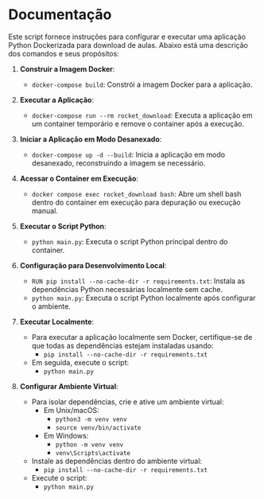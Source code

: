 # Documentação

Este script fornece instruções para configurar e executar uma aplicação Python Dockerizada para download de aulas. Abaixo está uma descrição dos comandos e seus propósitos:

1. **Construir a Imagem Docker**:
    - `docker-compose build`: Constrói a imagem Docker para a aplicação.

2. **Executar a Aplicação**:
    - `docker-compose run --rm rocket_download`: Executa a aplicação em um container temporário e remove o container após a execução.

3. **Iniciar a Aplicação em Modo Desanexado**:
    - `docker-compose up -d --build`: Inicia a aplicação em modo desanexado, reconstruindo a imagem se necessário.

4. **Acessar o Container em Execução**:
    - `docker compose exec rocket_download bash`: Abre um shell bash dentro do container em execução para depuração ou execução manual.

5. **Executar o Script Python**:
    - `python main.py`: Executa o script Python principal dentro do container.

6. **Configuração para Desenvolvimento Local**:
    - `RUN pip install --no-cache-dir -r requirements.txt`: Instala as dependências Python necessárias localmente sem cache.
    - `python main.py`: Executa o script Python localmente após configurar o ambiente.

7. **Executar Localmente**:
    - Para executar a aplicação localmente sem Docker, certifique-se de que todas as dependências estejam instaladas usando:
        - `pip install --no-cache-dir -r requirements.txt`
    - Em seguida, execute o script:
        - `python main.py`

8. **Configurar Ambiente Virtual**:
    - Para isolar dependências, crie e ative um ambiente virtual:
        - Em Unix/macOS:
            - `python3 -m venv venv`
            - `source venv/bin/activate`
        - Em Windows:
            - `python -m venv venv`
            - `venv\Scripts\activate`
    - Instale as dependências dentro do ambiente virtual:
        - `pip install --no-cache-dir -r requirements.txt`
    - Execute o script:
        - `python main.py`
